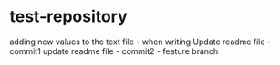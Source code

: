 # test-repository
adding new values to the text file - when writing
Update readme file - commit1
update readme file - commit2 - feature branch
